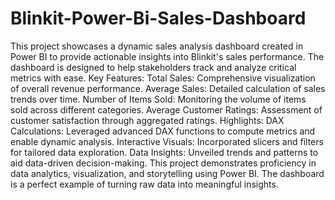 # Blinkit-Power-Bi-Sales-Dashboard
This project showcases a dynamic sales analysis dashboard created in Power BI to provide actionable insights into Blinkit's sales performance. The dashboard is designed to help stakeholders track and analyze critical metrics with ease.
Key Features:
Total Sales: Comprehensive visualization of overall revenue performance.
Average Sales: Detailed calculation of sales trends over time.
Number of Items Sold: Monitoring the volume of items sold across different categories.
Average Customer Ratings: Assessment of customer satisfaction through aggregated ratings.
Highlights:
DAX Calculations: Leveraged advanced DAX functions to compute metrics and enable dynamic analysis.
Interactive Visuals: Incorporated slicers and filters for tailored data exploration.
Data Insights: Unveiled trends and patterns to aid data-driven decision-making.
This project demonstrates proficiency in data analytics, visualization, and storytelling using Power BI. The dashboard is a perfect example of turning raw data into meaningful insights.

